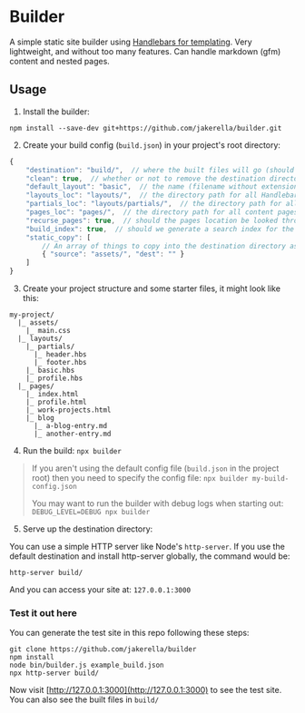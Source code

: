 # Builder

A simple static site builder using [Handlebars for templating](https://handlebarsjs.com/). Very lightweight, and without too many features. Can handle markdown (gfm) content and nested pages.

## Usage

1. Install the builder:

`npm install --save-dev git+https://github.com/jakerella/builder.git`

2. Create your build config (`build.json`) in your project's root directory:

```js
{
    "destination": "build/",  // where the built files will go (should be empty or not exist yet)
    "clean": true,  // whether or not to remove the destination directory before starting
    "default_layout": "basic",  // the name (filename without extension) of the default Handlebars layout pages should use
    "layouts_loc": "layouts/",  // the directory path for all Handlebars layouts
    "partials_loc": "layouts/partials/",  // the directory path for all Handlebars partials (header, footer, nav, etc)
    "pages_loc": "pages/",  // the directory path for all content pages
    "recurse_pages": true,  // should the pages location be looked through recursively?
    "build_index": true,  // should we generate a search index for the HTML files generated?
    "static_copy": [
        // An array of things to copy into the destination directory as-is (like CSS, client side JS, etc)
        { "source": "assets/", "dest": "" }
    ]
}
```

3. Create your project structure and some starter files, it might look like this:

```
my-project/
  |_ assets/
    |_ main.css
  |_ layouts/
    |_ partials/
      |_ header.hbs
      |_ footer.hbs
    |_ basic.hbs
    |_ profile.hbs
  |_ pages/
    |_ index.html
    |_ profile.html
    |_ work-projects.html
    |_ blog
      |_ a-blog-entry.md
      |_ another-entry.md
```

4. Run the build: `npx builder`

> If you aren't using the default config file (`build.json` in the project root) then you need to specify the config file: `npx builder my-build-config.json`
>   
> You may want to run the builder with debug logs when starting out: `DEBUG_LEVEL=DEBUG npx builder`

5. Serve up the destination directory:

You can use a simple HTTP server like Node's `http-server`. If you use the default destination and install http-server globally, the command would be:

`http-server build/`

And you can access your site at: `127.0.0.1:3000`

### Test it out here

You can generate the test site in this repo following these steps:

```
git clone https://github.com/jakerella/builder
npm install
node bin/builder.js example_build.json
npx http-server build/
```

Now visit [http://127.0.0.1:3000](http://127.0.0.1:3000) to see the test site. You can also see the built files in `build/`
